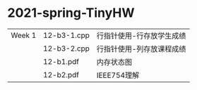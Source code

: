 # 2021-spring-TinyHW

||||
|--|--|--|
|Week 1|12-b3-1.cpp|行指针使用-行存放学生成绩|
||12-b3-2.cpp|行指针使用-列存放课程成绩|
||12-b1.pdf|内存状态图|
||12-b2.pdf|IEEE754理解|